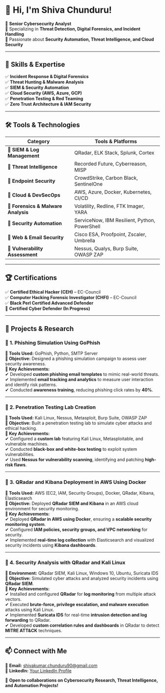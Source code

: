 # 👋 Hi, I'm Shiva Chunduru!  

🔹 **Senior Cybersecurity Analyst**  
🔹 Specializing in **Threat Detection, Digital Forensics, and Incident Handling**  
🔹 Passionate about **Security Automation, Threat Intelligence, and Cloud Security**  

---

## 🚀 Skills & Expertise  

✅ **Incident Response & Digital Forensics**  
✅ **Threat Hunting & Malware Analysis**  
✅ **SIEM & Security Automation**  
✅ **Cloud Security (AWS, Azure, GCP)**  
✅ **Penetration Testing & Red Teaming**  
✅ **Zero Trust Architecture & IAM Security**  

---

## 🛠️ Tools & Technologies  

| **Category**            | **Tools & Platforms** |
|-------------------------|----------------------|
| 🔹 **SIEM & Log Management** | QRadar, ELK Stack, Splunk, Cortex |
| 🔹 **Threat Intelligence** | Recorded Future, Cyberreason, MISP |
| 🔹 **Endpoint Security** | CrowdStrike, Carbon Black, SentinelOne |
| 🔹 **Cloud & DevSecOps** | AWS, Azure, Docker, Kubernetes, CI/CD |
| 🔹 **Forensics & Malware Analysis** | Volatility, Redline, FTK Imager, YARA |
| 🔹 **Security Automation** | ServiceNow, IBM Resilient, Python, PowerShell |
| 🔹 **Web & Email Security** | Cisco ESA, Proofpoint, Zscaler, Umbrella |
| 🔹 **Vulnerability Assessment** | Nessus, Qualys, Burp Suite, OWASP ZAP |

---

## 🏆 Certifications  

✅ **Certified Ethical Hacker (CEH)** – EC-Council  
✅ **Computer Hacking Forensic Investigator (CHFI)** – EC-Council  
✅ **Black Perl Certified Advanced Defender**  
🔄 **Certified Cyber Defender (In Progress)**  

---

## 🔬 **Projects & Research**  

### 📌 **1. Phishing Simulation Using GoPhish**  
**🔹 Tools Used:** GoPhish, Python, SMTP Server  
**🔹 Objective:** Designed a phishing simulation campaign to assess user security awareness.  
**🔹 Key Achievements:**  
✔ Developed **custom phishing email templates** to mimic real-world threats.  
✔ Implemented **email tracking and analytics** to measure user interaction and identify risk patterns.  
✔ Conducted **awareness training**, reducing phishing click rates by **40%**.  

---

### 📌 **2. Penetration Testing Lab Creation**  
**🔹 Tools Used:** Kali Linux, Nessus, Metasploit, Burp Suite, OWASP ZAP  
**🔹 Objective:** Built a penetration testing lab to simulate cyber attacks and ethical hacking.  
**🔹 Key Achievements:**  
✔ Configured a **custom lab** featuring Kali Linux, Metasploitable, and vulnerable machines.  
✔ Conducted **black-box and white-box testing** to exploit system vulnerabilities.  
✔ Used **Nessus for vulnerability scanning**, identifying and patching **high-risk flaws**.  

---

### 📌 **3. QRadar and Kibana Deployment in AWS Using Docker**  
**🔹 Tools Used:** AWS (EC2, IAM, Security Groups), Docker, QRadar, Kibana, Elasticsearch  
**🔹 Objective:** Deployed **QRadar SIEM and Kibana** in an AWS cloud environment for security monitoring.  
**🔹 Key Achievements:**  
✔ Deployed **QRadar in AWS using Docker**, ensuring a **scalable security monitoring system**.  
✔ Configured **IAM policies, security groups, and VPC networking** for security.  
✔ Implemented **real-time log collection** with Elasticsearch and visualized security incidents using **Kibana dashboards**.  

---

### 📌 **4. Security Analysis with QRadar and Kali Linux**  
**🔹 Environment:** QRadar SIEM, Kali Linux, Windows 10, Ubuntu, Suricata IDS  
**🔹 Objective:** Simulated cyber attacks and analyzed security incidents using **QRadar SIEM**.  
**🔹 Key Achievements:**  
✔ Installed and configured **QRadar** for **log monitoring** from multiple attack vectors.  
✔ Executed **brute-force, privilege escalation, and malware execution** attacks using Kali Linux.  
✔ Implemented **Suricata IDS** for real-time **intrusion detection and log forwarding** to QRadar.  
✔ Developed **custom correlation rules and dashboards** in QRadar to detect **MITRE ATT&CK** techniques.  

---


## 📫 Connect with Me  

📧 **Email:** [shivakumar.chunduru90@gmail.com](mailto:shivakumar.chunduru90@gmail.com)  
🔗 **LinkedIn:** [Your LinkedIn Profile](https://www.linkedin.com/in/shivakumarchunduru/)  

🚀 **Open to collaborations on Cybersecurity Research, Threat Intelligence, and Automation Projects!**  
